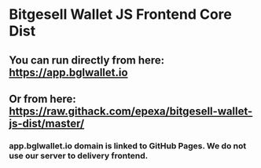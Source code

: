 # Bitgesell Wallet JS Frontend Core Dist

## You can run directly from here: https://app.bglwallet.io

## Or from here: https://raw.githack.com/epexa/bitgesell-wallet-js-dist/master/

### app.bglwallet.io domain is linked to GitHub Pages. We do not use our server to delivery frontend.
